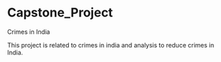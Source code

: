 # Capstone_Project
Crimes in India

 This project is related to crimes in india and analysis to reduce crimes in India.

